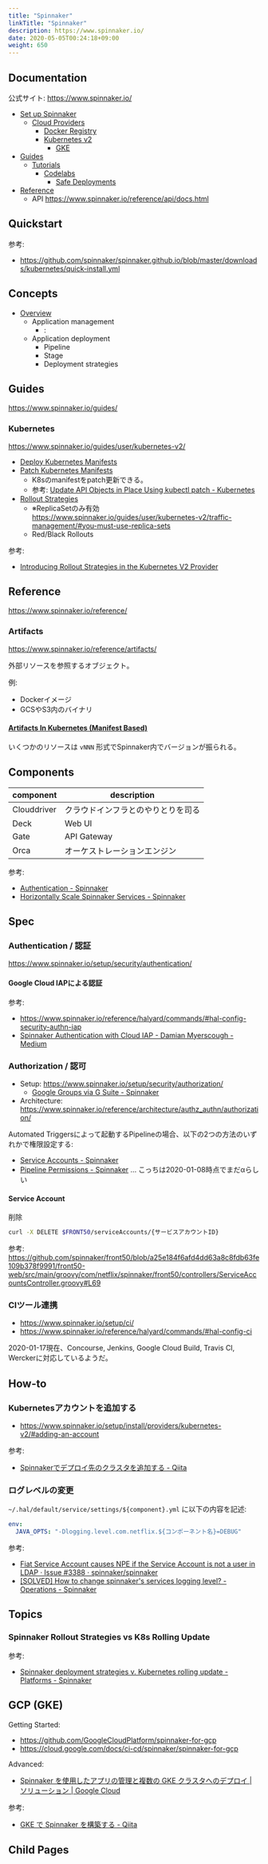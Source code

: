 ```yaml
---
title: "Spinnaker"
linkTitle: "Spinnaker"
description: https://www.spinnaker.io/
date: 2020-05-05T00:24:18+09:00
weight: 650
---
```


## Documentation

公式サイト: https://www.spinnaker.io/

- [Set up Spinnaker](https://www.spinnaker.io/setup/)
  - [Cloud Providers](https://www.spinnaker.io/setup/install/providers/)
    - [Docker Registry](https://www.spinnaker.io/setup/install/providers/docker-registry/)
    - [Kubernetes v2](https://www.spinnaker.io/setup/install/providers/kubernetes-v2/)
      - [GKE](https://www.spinnaker.io/setup/install/providers/kubernetes-v2/gke/)
- [Guides](https://www.spinnaker.io/guides/)
  - [Tutorials](https://www.spinnaker.io/guides/tutorials/)
    - [Codelabs](https://www.spinnaker.io/guides/tutorials/codelabs/)
      - [Safe Deployments](https://www.spinnaker.io/guides/tutorials/codelabs/safe-deployments/)
- [Reference](https://www.spinnaker.io/reference/)
  - API https://www.spinnaker.io/reference/api/docs.html

## Quickstart

参考:

- https://github.com/spinnaker/spinnaker.github.io/blob/master/downloads/kubernetes/quick-install.yml

## Concepts

- [Overview](https://www.spinnaker.io/concepts/)
  - Application management
    - :
  - Application deployment
    - Pipeline
    - Stage
    - Deployment strategies

## Guides

https://www.spinnaker.io/guides/

### Kubernetes

https://www.spinnaker.io/guides/user/kubernetes-v2/

- [Deploy Kubernetes Manifests](https://www.spinnaker.io/guides/user/kubernetes-v2/deploy-manifest/)
- [Patch Kubernetes Manifests](https://www.spinnaker.io/guides/user/kubernetes-v2/patch-manifest/)
  - K8sのmanifestをpatch更新できる。
  - 参考: [Update API Objects in Place Using kubectl patch - Kubernetes](https://kubernetes.io/docs/tasks/run-application/update-api-object-kubectl-patch/)
- [Rollout Strategies](https://www.spinnaker.io/guides/user/kubernetes-v2/rollout-strategies/)
  - ※ReplicaSetのみ有効 https://www.spinnaker.io/guides/user/kubernetes-v2/traffic-management/#you-must-use-replica-sets
  - Red/Black Rollouts

参考:

- [Introducing Rollout Strategies in the Kubernetes V2 Provider](https://blog.spinnaker.io/introducing-rollout-strategies-in-the-kubernetes-v2-provider-8bbffea109a)

## Reference

https://www.spinnaker.io/reference/

### Artifacts

https://www.spinnaker.io/reference/artifacts/

外部リソースを参照するオブジェクト。

例:

- Dockerイメージ
- GCSやS3内のバイナリ

#### [Artifacts In Kubernetes (Manifest Based)](https://www.spinnaker.io/reference/artifacts/in-kubernetes-v2/)

いくつかのリソースは `vNNN` 形式でSpinnaker内でバージョンが振られる。

## Components

 component | description
-----------------|---------------
Clouddriver | クラウドインフラとのやりとりを司る
Deck | Web UI
Gate | API Gateway
Orca | オーケストレーションエンジン

参考:

- [Authentication - Spinnaker](https://www.spinnaker.io/setup/security/authentication/)
- [Horizontally Scale Spinnaker Services - Spinnaker](https://www.spinnaker.io/setup/productionize/scaling/horizontal-scaling/)

## Spec
### Authentication / 認証

https://www.spinnaker.io/setup/security/authentication/

#### Google Cloud IAPによる認証

参考:

- https://www.spinnaker.io/reference/halyard/commands/#hal-config-security-authn-iap
- [Spinnaker Authentication with Cloud IAP - Damian Myerscough - Medium](https://medium.com/@damianmyerscough/spinnaker-authentication-with-cloud-iap-a7f12ebf18c0)

### Authorization / 認可

- Setup: https://www.spinnaker.io/setup/security/authorization/
  - [Google Groups via G Suite - Spinnaker](https://www.spinnaker.io/setup/security/authorization/google-groups/)
- Architecture: https://www.spinnaker.io/reference/architecture/authz_authn/authorization/

Automated Triggersによって起動するPipelineの場合、以下の2つの方法のいずれかで権限設定する:

- [Service Accounts - Spinnaker](https://www.spinnaker.io/setup/security/authorization/service-accounts/)
- [Pipeline Permissions - Spinnaker](https://www.spinnaker.io/setup/security/authorization/pipeline-permissions/) ... こっちは2020-01-08時点でまだαらしい

#### Service Account

削除

```Bash
curl -X DELETE $FRONT50/serviceAccounts/{サービスアカウントID}
```

参考: https://github.com/spinnaker/front50/blob/a25e184f6afd4dd63a8c8fdb63fe109b378f9991/front50-web/src/main/groovy/com/netflix/spinnaker/front50/controllers/ServiceAccountsController.groovy#L69

### CIツール連携

- https://www.spinnaker.io/setup/ci/
- https://www.spinnaker.io/reference/halyard/commands/#hal-config-ci

2020-01-17現在、Concourse, Jenkins, Google Cloud Build, Travis CI, Werckerに対応しているようだ。

## How-to
### Kubernetesアカウントを追加する

- https://www.spinnaker.io/setup/install/providers/kubernetes-v2/#adding-an-account

参考:

- [Spinnakerでデプロイ先のクラスタを追加する - Qiita](https://qiita.com/Yama-Tomo/items/73c2a7ccf60c22866a04)

### ログレベルの変更

`~/.hal/default/service/settings/${component}.yml` に以下の内容を記述:

```YAML
env:
  JAVA_OPTS: "-Dlogging.level.com.netflix.${コンポーネント名}=DEBUG"
```

参考:
- [Fiat Service Account causes NPE if the Service Account is not a user in LDAP · Issue #3388 · spinnaker/spinnaker](https://github.com/spinnaker/spinnaker/issues/3388)
- [\[SOLVED\] How to change spinnaker's services logging level? - Operations - Spinnaker](https://community.spinnaker.io/t/solved-how-to-change-spinnakers-services-logging-level/458)

## Topics
### Spinnaker Rollout Strategies vs K8s Rolling Update

参考:

- [Spinnaker deployment strategies v. Kubernetes rolling update - Platforms - Spinnaker](https://community.spinnaker.io/t/spinnaker-deployment-strategies-v-kubernetes-rolling-update/180)

## GCP (GKE)

Getting Started:

- https://github.com/GoogleCloudPlatform/spinnaker-for-gcp
- https://cloud.google.com/docs/ci-cd/spinnaker/spinnaker-for-gcp

Advanced:

- [Spinnaker を使用したアプリの管理と複数の GKE クラスタへのデプロイ | ソリューション | Google Cloud](https://cloud.google.com/solutions/managing-and-deploying-apps-to-multiple-gke-clusters-using-spinnaker?hl=ja)

参考:

- [GKE で Spinnaker を構築する - Qiita](https://qiita.com/takasp/items/a74c8acdf3a8851b8da7)

## Child Pages
